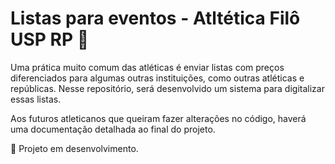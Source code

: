 # Listas para eventos - Atltética Filô USP RP 🦉

Uma prática muito comum das atléticas é enviar listas com preços diferenciados para algumas outras instituições, como outras atléticas e repúblicas.
Nesse repositório, será desenvolvido um sistema para digitalizar essas listas.

Aos futuros atleticanos que queiram fazer alterações no código, haverá uma documentação detalhada ao final do projeto.

🚨 Projeto em desenvolvimento.

